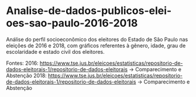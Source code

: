 # Analise-de-dados-publicos-elei-oes-sao-paulo-2016-2018

Análise do perfil socioeconômico dos eleitores do Estado de São Paulo nas eleições de 2016 e 2018, com gráficos referentes à gênero, idade, grau de escolaridade e estado civil dos eleitores.

Fontes:
2016: https://www.tse.jus.br/eleicoes/estatisticas/repositorio-de-dados-eleitorais-1/repositorio-de-dados-eleitorais -> Comparecimento e Abstenção
2018: https://www.tse.jus.br/eleicoes/estatisticas/repositorio-de-dados-eleitorais-1/repositorio-de-dados-eleitorais -> Comparecimento e Abstenção
